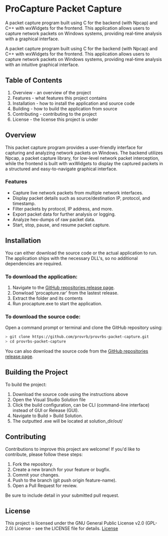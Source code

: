 # ProCapture Packet Capture

A packet capture program built using C for the backend (with Npcap) and C++ with wxWidgets for the frontend. This application allows users to capture network packets on Windows systems, providing real-time analysis with a  graphical interface.

A packet capture program built using C for the backend (with Npcap) and C++ with wxWidgets for the frontend. This application allows users to capture network packets on Windows systems, providing real-time analysis with an intuitive graphical interface.

## Table of Contents
1. Overview - an overview of the project
2. Features - what features this project contains
3. Installation - how to install the application and source code
4. Building - how to build the application from source
5. Contributing - contributing to the project
6. License - the license this project is under

## Overview

This packet capture program provides a user-friendly interface for capturing and analyzing network packets on Windows. The backend utilizes Npcap, a packet capture library, for low-level network packet interception, while the frontend is built with wxWidgets to display the captured packets in a structured and easy-to-navigate graphical interface.

### Features
- Capture live network packets from multiple network interfaces.
- Display packet details such as source/destination IP, protocol, and timestamp.
- Filter packets by protocol, IP address, and more.
- Export packet data for further analysis or logging.
- Analyze hex-dumps of raw packet data.
- Start, stop, pause, and resume packet capture. 

## Installation
You can either download the source code or the actual application to run. The application ships with the necessary DLL's, so no additional dependencies are required.

### To download the application:
1. Navigate to the [GitHub repositories release page](https://github.com/provrb/provrbs-packet-capture/releases).
2. Donwload 'procapture.rar' from the lastest release.
3. Extract the folder and its contents
4. Run procapture.exe to start the application.

### To download the source code:
Open a command prompt or terminal and clone the GitHub repository using:

```bash
> git clone https://github.com/provrb/provrbs-packet-capture.git
> cd provrbs-packet-capture
```

You can also download the source code from the [GitHub repositories release page](https://github.com/provrb/provrbs-packet-capture/releases).


## Building the Project
To build the project:
1. Download the source code using the instructions above
2. Open the Visual Studio Solution file
3. Click the build configuration, can be CLI (command-line interface) instead of GUI or
Release (GUI).
4. Navigate to Build > Build Solution.
5. The outputted .exe will be located at solution_dir/out/

## Contributing

Contributions to improve this project are welcome! If you'd like to contribute, please follow these steps:

1. Fork the repository.
2. Create a new branch for your feature or bugfix.
3. Commit your changes.
4. Push to the branch (git push origin feature-name).
5. Open a Pull Request for review.

Be sure to include detail in your submitted pull request.

## License

This project is licensed under the GNU General Public License v2.0 (GPL-2.0) License - see the LICENSE file for details.
    [License](https://github.com/provrb/provrbs-packet-capture/blob/main/LICENSE)
